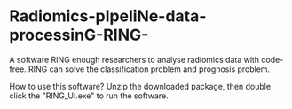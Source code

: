 # Radiomics-pIpeliNe-data-processinG-RING-
A software RING enough researchers to analyse radiomics data with code-free. RING can solve the classification problem and prognosis problem.

How to use this software?
  Unzip the downloaded package, then double click the "RING_UI.exe" to run the software.
